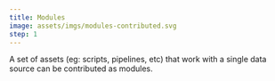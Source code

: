 ```yaml
---
title: Modules 
image: assets/imgs/modules-contributed.svg
step: 1
---
```

 A set of assets (eg: scripts, pipelines, etc) that work with a single data source can be contributed as modules.
